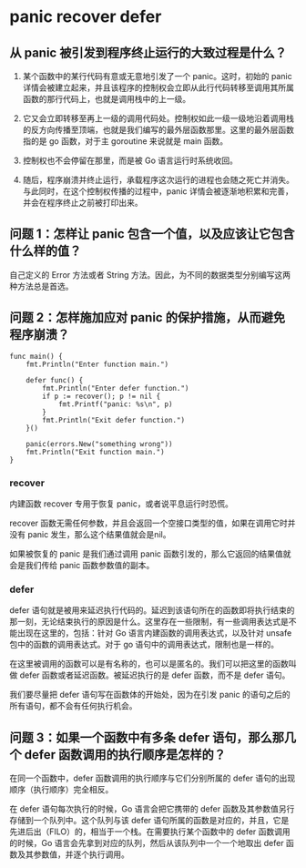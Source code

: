 # panic recover defer

## 从 panic 被引发到程序终止运行的大致过程是什么？

1. 某个函数中的某行代码有意或无意地引发了一个 panic。这时，初始的 panic 详情会被建立起来，并且该程序的控制权会立即从此行代码转移至调用其所属函数的那行代码上，也就是调用栈中的上一级。

2. 它又会立即转移至再上一级的调用代码处。控制权如此一级一级地沿着调用栈的反方向传播至顶端，也就是我们编写的最外层函数那里。这里的最外层函数指的是 go 函数，对于主 goroutine 来说就是 main 函数。

3. 控制权也不会停留在那里，而是被 Go 语言运行时系统收回。

4. 随后，程序崩溃并终止运行，承载程序这次运行的进程也会随之死亡并消失。与此同时，在这个控制权传播的过程中，panic 详情会被逐渐地积累和完善，并会在程序终止之前被打印出来。

## 问题 1：怎样让 panic 包含一个值，以及应该让它包含什么样的值？

自己定义的 Error 方法或者 String 方法。因此，为不同的数据类型分别编写这两种方法总是首选。

## 问题 2：怎样施加应对 panic 的保护措施，从而避免程序崩溃？

```golang
func main() {
    fmt.Println("Enter function main.")

    defer func() {
        fmt.Println("Enter defer function.")
        if p := recover(); p != nil {
            fmt.Printf("panic: %s\n", p)
        }
        fmt.Println("Exit defer function.")
    }()

    panic(errors.New("something wrong"))
    fmt.Println("Exit function main.")
}
```

### recover

内建函数 recover 专用于恢复 panic，或者说平息运行时恐慌。

recover 函数无需任何参数，并且会返回一个空接口类型的值，如果在调用它时并没有 panic 发生，那么这个结果值就会是nil。

如果被恢复的 panic 是我们通过调用 panic 函数引发的，那么它返回的结果值就会是我们传给 panic 函数参数值的副本。

### defer

defer 语句就是被用来延迟执行代码的。延迟到该语句所在的函数即将执行结束的那一刻，无论结束执行的原因是什么。这里存在一些限制，有一些调用表达式是不能出现在这里的，包括：针对 Go 语言内建函数的调用表达式，以及针对 unsafe 包中的函数的调用表达式。对于 go 语句中的调用表达式，限制也是一样的。

在这里被调用的函数可以是有名称的，也可以是匿名的。我们可以把这里的函数叫做 defer 函数或者延迟函数。被延迟执行的是 defer 函数，而不是 defer 语句。

我们要尽量把 defer 语句写在函数体的开始处，因为在引发 panic 的语句之后的所有语句，都不会有任何执行机会。

## 问题 3：如果一个函数中有多条 defer 语句，那么那几个 defer 函数调用的执行顺序是怎样的？

在同一个函数中，defer 函数调用的执行顺序与它们分别所属的 defer 语句的出现顺序（执行顺序）完全相反。

在 defer 语句每次执行的时候，Go 语言会把它携带的 defer 函数及其参数值另行存储到一个队列中。这个队列与该 defer 语句所属的函数是对应的，并且，它是先进后出（FILO）的，相当于一个栈。在需要执行某个函数中的 defer 函数调用的时候，Go 语言会先拿到对应的队列，然后从该队列中一个一个地取出 defer 函数及其参数值，并逐个执行调用。
